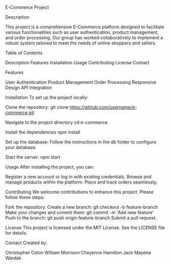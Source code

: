 E-Commerce Project

Description

This project is a comprehensive E-Commerce platform designed to facilitate various functionalities such as user authentication, product management, and order processing. Our group has worked collaboratively to implement a robust system tailored to meet the needs of online shoppers and sellers.

Table of Contents

Description
Features
Installation
Usage
Contributing
License
Contact

Features

User Authentication
Product Management 
Order Processing
Responsive Design 
API Integration 

Installation
To set up the project locally:

Clone the repository:
git clone https://github.com/username/e-commerce.git

Navigate to the project directory
cd e-commerce

Install the dependencies
npm install

Set up the database:
Follow the instructions in the db folder to configure your database.

Start the server:
npm start

Usage
After installing the project, you can:

Register a new account or log in with existing credentials.
Browse and manage products within the platform.
Place and track orders seamlessly.

Contributing
We welcome contributions to enhance this project. Please follow these steps:

Fork the repository.
Create a new branch: git checkout -b feature-branch
Make your changes and commit them: git commit -m 'Add new feature'
Push to the branch: git push origin feature-branch
Submit a pull request.

License
This project is licensed under the MIT License. See the LICENSE file for details.

Contact
Created by:

Christopher Colon
William Morrison
Cheyenne Hamilton
Jack 
Mayena Wardak 


